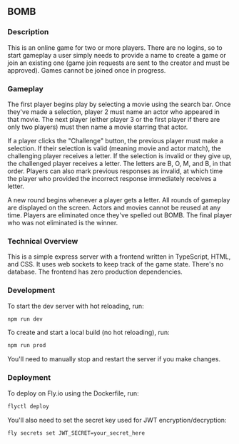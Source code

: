 ## BOMB

### Description

This is an online game for two or more players. There are no logins, so to start
gameplay a user simply needs to provide a name to create a game or join an
existing one (game join requests are sent to the creator and must be approved).
Games cannot be joined once in progress.

### Gameplay

The first player begins play by selecting a movie using the search bar. Once
they've made a selection, player 2 must name an actor who appeared in that
movie. The next player (either player 3 or the first player if there are only
two players) must then name a movie starring that actor.

If a player clicks the "Challenge" button, the previous player must make a
selection. If their selection is valid (meaning movie and actor match), the
challenging player receives a letter. If the selection is invalid or they give
up, the challenged player receives a letter. The letters are B, O, M, and B, in
that order. Players can also mark previous responses as invalid, at which time
the player who provided the incorrect response immediately receives a letter.

A new round begins whenever a player gets a letter. All rounds of gameplay are
displayed on the screen. Actors and movies cannot be reused at any time. Players
are eliminated once they've spelled out BOMB. The final player who was not
eliminated is the winner.

### Technical Overview

This is a simple express server with a frontend written in TypeScript, HTML, and
CSS. It uses web sockets to keep track of the game state. There's no database.
The frontend has zero production dependencies.

### Development

To start the dev server with hot reloading, run:

```bash
npm run dev
```

To create and start a local build (no hot reloading), run:

```bash
npm run prod
```

You'll need to manually stop and restart the server if you make changes.

### Deployment

To deploy on Fly.io using the Dockerfile, run:

```bash
flyctl deploy
```

You'll also need to set the secret key used for JWT encryption/decryption:

```bash
fly secrets set JWT_SECRET=your_secret_here
```

